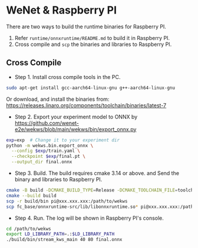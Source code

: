 # WeNet & Raspberry PI

There are two ways to build the runtime binaries for Raspberry PI.

1. Refer `runtime/onnxruntime/README.md` to build it in Raspberry PI.
2. Cross compile and `scp` the binaries and libraries to Raspberry PI.

## Cross Compile

* Step 1. Install cross compile tools in the PC.

``` sh
sudo apt-get install gcc-aarch64-linux-gnu g++-aarch64-linux-gnu
```

Or download, and install the binaries from: https://releases.linaro.org/components/toolchain/binaries/latest-7


* Step 2. Export your experiment model to ONNX by https://github.com/wenet-e2e/wekws/blob/main/wekws/bin/export_onnx.py

``` sh
exp=exp  # Change it to your experiment dir
python -m wekws.bin.export_onnx \
  --config $exp/train.yaml \
  --checkpoint $exp/final.pt \
  --output_dir final.onnx
```

* Step 3. Build. The build requires cmake 3.14 or above. and Send the binary and libraries to Raspberry PI.

``` sh
cmake -B build -DCMAKE_BUILD_TYPE=Release -DCMAKE_TOOLCHAIN_FILE=toolchains/aarch64-linux-gnu.toolchain.cmake
cmake --build build
scp -r build/bin pi@xxx.xxx.xxx:/path/to/wekws
scp fc_base/onnxruntime-src/lib/libonnxruntime.so* pi@xxx.xxx.xxx:/path/to/wekws
```

* Step 4. Run. The log will be shown in Raspberry PI's console.

``` sh
cd /path/to/wekws
export LD_LIBRARY_PATH=.:$LD_LIBRARY_PATH
./build/bin/stream_kws_main 40 80 final.onnx
```
